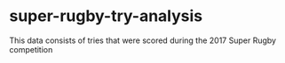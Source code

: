 # super-rugby-try-analysis
This data consists of tries that were scored during the 2017 Super Rugby competition
